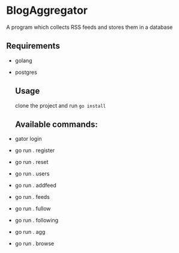 # BlogAggregator

A program which collects RSS feeds and stores them in a database

## Requirements

- golang
- postgres

  ## Usage

  clone the project and run `go install`

  ## Available commands:
  
- gator login <user>
- go run . register <user>
- go run . reset
- go run . users
- go run . addfeed <name> <url>
- go run . feeds
- go run . fullow
- go run . following
- go run . agg
- go run . browse
